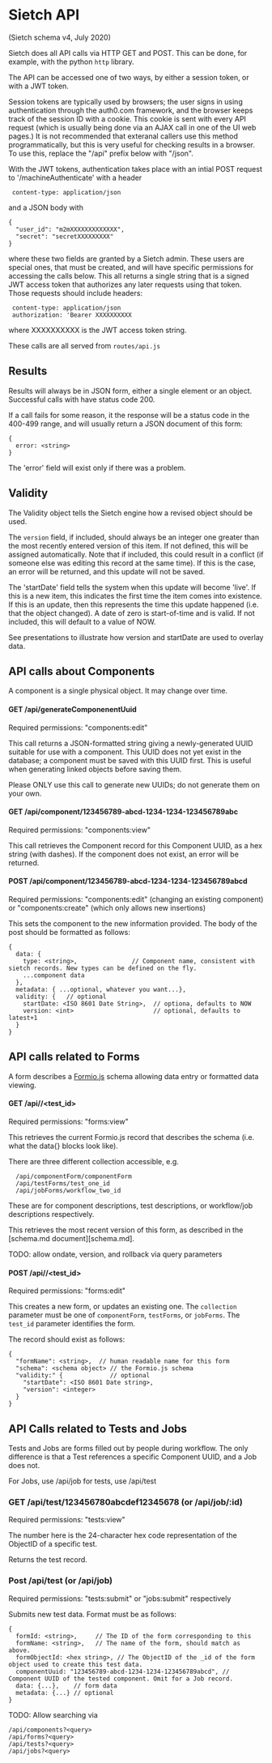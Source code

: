 # Sietch API

(Sietch schema v4, July 2020)

Sietch does all API calls via HTTP GET and POST.  This can be done, for example, with the python `http` library.

The API can be accessed one of two ways, by either a session token, or with a JWT token.

Session tokens are typically used by browsers; the user signs in using authentication through the auth0.com framework, and the browser keeps track of the session ID with a cookie. This cookie is sent with every API request (which is usually being done via an AJAX call in one of the UI web pages.)  It is not recommended that exteranal callers use this method programmatically, but this is very useful for checking results in a browser.  To use this, replace the "/api" prefix below with "/json".

With the JWT tokens, authentication takes place with an intial POST request to '/machineAuthenticate' with a header 
```
 content-type: application/json
```
and a JSON body with 
```
{
  "user_id": "m2mXXXXXXXXXXXXX",
  "secret": "secretXXXXXXXXX"
}
```
where these two fields are granted by a Sietch admin.  These users are special ones, that must be created, and will have specific permissions for accessing the calls below.
 This all returns a single string that is a signed JWT access token that authorizes any later requests using that token.  Those requests should include headers:
```
 content-type: application/json
 authorization: 'Bearer XXXXXXXXXX
```
where XXXXXXXXXX is the JWT access token string.

These calls are all served from `routes/api.js`

## Results
Results will always be in JSON form, either a single element or an object. Successful calls with have status code 200.

If a call fails for some reason, it the response will be a status code in the 400-499 range, and will usually return a JSON document of this form:
```
{
  error: <string>
}
```
The 'error' field will exist only if there was a problem.

## Validity

The Validity object tells the Sietch engine how a revised object should be used.


The `version` field, if included, should always be an integer one greater than the most recently entered version of this item. If not defined, this will be assigned automatically.  Note that if included, this could result in a conflict (if someone else was editing this record at the same time). If this is the case, an error will be returned, and this update will not be saved.

The 'startDate' field tells the system when this update will become 'live'.  If this is a new item, this indicates the first time the item comes into existence.  If this is an update, then this represents the time this update happened (i.e. that the object changed).  A date of zero is start-of-time and is valid.   If not included, this will default to a value of NOW.

See presentations to illustrate how version and startDate are used to overlay data.

## API calls about Components

A component is a single physical object. It may change over time.

#### GET /api/generateComponenentUuid
Required permissions: "components:edit"

This call returns a JSON-formatted string giving a newly-generated UUID suitable for use with a component.  This UUID does not yet exist in the database; a component must be saved with this UUID first.  This is useful when generating linked objects before saving them.

Please ONLY use this call to generate new UUIDs; do not generate them on your own.

#### GET /api/component/123456789-abcd-1234-1234-123456789abc

Required permissions: "components:view"

This call retrieves the Component record for this Component UUID, as a hex string (with dashes).  If the component does not exist, an error will be returned.

#### POST  /api/component/123456789-abcd-1234-1234-123456789abcd

Required permissions: "components:edit" (changing an existing component)
or "components:create" (which only allows new insertions)

This sets the component to the new information provided. The body of the post should be formatted as follows:
```
{
  data: {
    type: <string>,               // Component name, consistent with sietch records. New types can be defined on the fly. 
    ...component data
  },
  metadata: { ...optional, whatever you want...},
  validity: {   // optional
    startDate: <ISO 8601 Date String>,  // optiona, defaults to NOW
    version: <int>                      // optional, defaults to latest+1
  }
}
```

## API calls related to Forms

A form describes a [Formio.js](https://github.com/formio/formio.js) schema allowing data entry or formatted data viewing.


#### GET /api/<collection>/<test_id>

Required permissions: "forms:view"

This retrieves the current Formio.js record that describes the schema (i.e. what the data{} blocks look like). 

There are three different collection accessible, e.g.
```
  /api/componentForm/componentForm
  /api/testForms/test_one_id
  /api/jobForms/workflow_two_id
```
These are for component descriptions, test descriptions, or workflow/job descriptions respectively.

This retrieves the most recent version of this form, as described in the [schema.md document][schema.md].

TODO: allow ondate, version, and rollback via query parameters


#### POST /api/<collection>/<test_id>

Required permissions: "forms:edit"

This creates a new form, or updates an existing one. The `collection` parameter must be one of `componentForm`, `testForms`, or `jobForms`.  The `test_id` parameter identifies the form.

The record should exist as follows:
```
{
  "formName": <string>,  // human readable name for this form
  "schema": <schema object> // the Formio.js schema
  "validity:" {             // optional
    "startDate": <ISO 8601 Date string>,
    "version": <integer>
  }
}
```

## API Calls related to Tests and Jobs

Tests and Jobs are forms filled out by people during workflow. The only difference is that a Test references a specific Component UUID, and a Job does not.

For Jobs, use /api/job
for tests, use /api/test

### GET /api/test/123456780abcdef12345678 (or /api/job/:id)

Required permissions: "tests:view"

The number here is the 24-character hex code representation of the ObjectID of a specific test.

Returns the test record.


### Post /api/test (or /api/job)

Required permissions: "tests:submit" or "jobs:submit" respectively

Submits new test data. Format must be as follows:
```
{
  formId: <string>,     // The ID of the form corresponding to this 
  formName: <string>,   // The name of the form, should match as above.
  formObjectId: <hex string>, // The ObjectID of the _id of the form object used to create this test data.
  componentUuid: "123456789-abcd-1234-1234-123456789abcd", // Component UUID of the tested component. Omit for a Job record.
  data: {...},    // form data
  metadata: {...} // optional
}
``` 


TODO: Allow searching via
```
/api/components?<query>
/api/forms?<query>
/api/tests?<query>
/api/jobs?<query>
```




